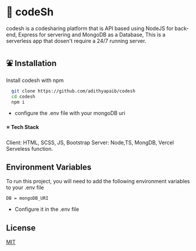 

# 🎫 codeSh

codesh is a codesharing platform that is API based using NodeJS for back-end, Express for servering and MongoDB as a Database, This is a serverless app that dosen't require a 24/7 running server.


## ⛲ Installation

Install codesh with npm

```bash
  git clone https://github.com/adithyapaib/codesh
  cd codesh
  npm i
```
* configure the .env file with your mongoDB uri
    

#### ⭐ Tech Stack
Client: HTML, SCSS, JS, Bootstrap
Server: Node,TS, MongDB, Vercel Serveless function.
    
    
## Environment Variables

To run this project, you will need to add the following environment variables to your .env file


`` DB = mongoDB_URI ``
* Configure it in the .env file




## License

[MIT](https://choosealicense.com/licenses/mit/)
